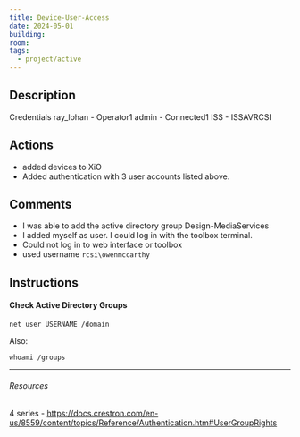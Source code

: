 ```yaml
---
title: Device-User-Access
date: 2024-05-01
building: 
room: 
tags:
  - project/active
---
```


## Description

Credentials
ray_lohan - Operator1
admin - Connected1
ISS - ISSAVRCSI

## Actions

- added devices to XiO
- Added authentication with 3 user accounts listed above.

## Comments

- I was able to add the active directory group Design-MediaServices
- I added myself as user. I could log in with the toolbox terminal.
- Could not log in to web interface or toolbox
- used username  `rcsi\owenmccarthy`

## Instructions

#### Check Active Directory Groups

```
net user USERNAME /domain
```
Also:
```
whoami /groups
```



---
###### Resources

4 series - https://docs.crestron.com/en-us/8559/content/topics/Reference/Authentication.htm#UserGroupRights